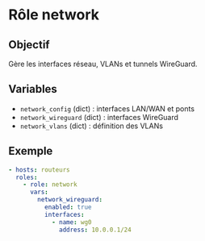 # Rôle network

## Objectif
Gère les interfaces réseau, VLANs et tunnels WireGuard.

## Variables
- `network_config` (dict) : interfaces LAN/WAN et ponts
- `network_wireguard` (dict) : interfaces WireGuard
- `network_vlans` (dict) : définition des VLANs

## Exemple
```yaml
- hosts: routeurs
  roles:
    - role: network
      vars:
        network_wireguard:
          enabled: true
          interfaces:
            - name: wg0
              address: 10.0.0.1/24
```
